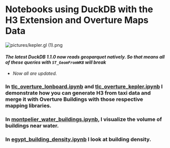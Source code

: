# Notebooks using DuckDB with the H3 Extension and Overture Maps Data

![pictures/kepler.gl (1).png](https://github.com/kentstephen/duckdb_h3/blob/main/pictures/kepler_nyc.jpg)

#### *The latest DuckDB 1.1.0 now reads geoparquet natively. So that means all of these queries with `ST_GeomFromWKB` will break*
 * *Now all are updated.*

### In [tlc_overture_lonboard.ipynb](https://github.com/kentstephen/duckdb_h3/blob/main/tlc_overture_lonboard.ipynb) and [tlc_overture_kepler.ipynb](https://github.com/kentstephen/duckdb_h3/blob/main/tlc_overture_kepler.ipynb) I demonstrate how you can generate H3 from taxi data and merge it with Overture Buildings with those respective mapping libraries.

### In [montpelier_water_buildings.ipynb](montpelier_water_buildings.ipynb), I visualize the volume of buildings near water.

### In [egypt_building_density.ipynb](egypt_building_density.ipynb) I look at building density.
